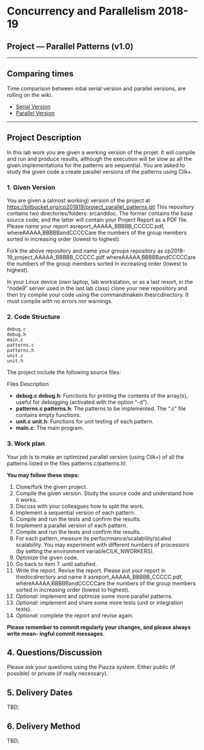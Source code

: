 # Concurrency and Parallelism 2018-19

## Project — Parallel Patterns (v1.0)
---

## Comparing times

Time comparison between intial serial version and parallel versions, are rolling on the wiki.

* [Serial Version](https://github.com/jelvs/CP-Project/wiki/Initial-Code-Times)
* [Parallel Version](https://github.com/jelvs/CP-Project/wiki/Parallel-Version-Times)

---
## Project Description

In this lab work you are given a working version of the projet. It will compile and run and produce results, although the execution will be slow as all the given implementations for the patterns are sequential. You are asked to study the given code a create parallel versions of the patterns using Cilk+.

### 1. Given Version

You are given a (almost working) version of the project at https://bitbucket.org/cp201819/project_parallel_patterns.git
This repository contains two directories/folders: srcanddoc. The former contains the base
source code, and the latter will contain your Project Report as a PDF file. Please name your report
asreport_AAAAA_BBBBB_CCCCC.pdf, whereAAAAA,BBBBBandCCCCCare the numbers of the group
members sorted in increasing order (lowest to highest).

Fork the above repository and name your groups repository as
cp2018-19_project_AAAAA_BBBBB_CCCCC.pdf
whereAAAAA,BBBBBandCCCCCare the numbers of the group members sorted in increasing
order (lowest to highest).

In your Linux device (own laptop, lab workstation, or as a last resort, in the “node9” server
used in the last lab class) clone your new repository and then try compile your code using the
commandmakein thesrcdirectory. It must compile with no errors nor warnings.

### 2. Code Structure

```
debug.c 
debug.h 
main.c
patterns.c
patterns.h
unit.c
unit.h
```

The project include the following source files:

Files Description
* **debug.c debug.h**: Functions for printing the contents of the array(s), useful for debugging (activated with the option “-d”).
* **patterns.c patterns.h**: The patterns to be implemented. The “.c” file contains empty functions.
* **unit.c unit.h**: Functions for unit testing of each pattern.
* **main.c**: The main program.

### 3. Work plan

Your job is to make an optimized parallel version (using Cilk+) of all the patterns listed in the files
patterns.c/patterns.h!.

**You may follow these steps:**
1. Clone/fork the given project.
2. Compile the given version. Study the source code and understand how it works.
3. Discuss with your colleagues how to split the work.
4. Implement a sequential version of each pattern.
5. Compile and run the tests and confirm the results.
6. Implement a parallel version of each pattern.
7. Compile and run the tests and confirm the results.
8. For each pattern, measure its perfocrmance/scalability/scaled scalability. You may experiment with different numbers of processors (by setting the environment variableCILK_NWORKERS).
9. Optimize the given code.
10. Go back to item 7. until satisfied.
11. Write the report. Revise the report. Please put your report in thedocdirectory and name it
asreport_AAAAA_BBBBB_CCCCC.pdf, whereAAAAA,BBBBBandCCCCCare the numbers of the
group members sorted in increasing order (lowest to highest).
12. _Optional:_ implement and optimize some more parallel patterns.
13. _Optional:_ implement and share some more tests (unit or integration tests).
14. _Optional:_ complete the report and revise again.

**Please remember to commit regularly your changes, and please always write mean-
ingful commit messages.**

## 4. Questions/Discussion

Please ask your questions using the Piazza system. Either public (if possible) or private (if really
necessary).

## 5. Delivery Dates
TBD;

## 6. Delivery Method
TBD;


